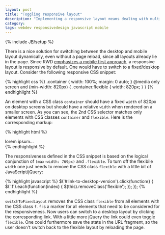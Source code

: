 ```yaml
---
layout: post
title: "Toggling responsive layout"
description: "Implementing a responsive layout means dealing with multiple screen resolutions and devices in order to provide users an optimal viewing experience. One therefore serves all CSS and markup for all provided viewports within the same page. However, there are some cases where one cannot or doesn't want to provide a mobile friendly layout. To deal with that, some companies/sites offer links to a desktop version of a particular page or the homepage. But how to do that, when making use of responsive design techniques?"
category:
tags: webdev responsivedesign javascript mobile
---
```

{% include JB/setup %}

There is a nice solution for switching between the desktop and mobile layout dynamically, even without a page reload, since all layouts already lie in the page. Since RWD [emphasizes a mobile first approach](http://en.wikipedia.org/wiki/Responsive_web_design#Mobile_first.2C_unobtrusive_JavaScript.2C_and_progressive_enhancement), a responsive layout is responsive by default. One would have to switch to a fixed/desktop layout.
Consider the following responsive CSS snippet:

{% highlight css %}
.container {
  width: 100%;
  margin: 0 auto;
}
@media only screen and (min-width: 820px) {
  .container.flexible {
    width: 820px;
  }
}
{% endhighlight %}

An element with a CSS class ```container``` should have a fixed ```width``` of 820px on desktop screens but should have a relative ```width``` when rendered on a smaller screen. As you can see, the 2nd CSS selector matches only elements with CSS classes ```container``` and ```flexible```. Here is the corresponding markup:

{% highlight html %}
<div class="container flexible f">lorem ipsum...</div>
{% endhighlight %}

The responsiveness defined in the CSS snippet is based on the logical conjunction of ```(max-width: 769px)``` and ```.flexible```. To turn off the flexibile ```width``` one just needs to remove the CSS class ```flexible``` with a little bit of JavaScript/jQuery:

{% highlight javascript %}
$('#link-to-desktop-version').click(function() {
  $('.f').each(function(index) {
    $(this).removeClass('flexible');
  });
});
{% endhighlight %}

```switchToFixedLayout``` removes the CSS class ```flexible``` from all elements with the CSS class ```f```. ```f``` is a marker for all elements that need to be considered for the responsiveness.
Now users can switch to a desktop layout by clicking the corresponding link. With a little more jQuery the link could even toggle ```flexible```. One could furthermore save the state in the URL fragment, so the user doesn't switch back to the flexible layout by reloading the page.

